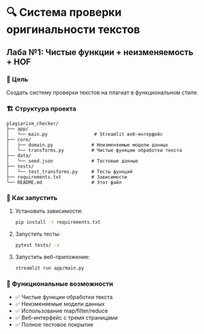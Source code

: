 # 🔍 Система проверки оригинальности текстов

## Лаба №1: Чистые функции + неизменяемость + HOF

### 🎯 Цель
Создать систему проверки текстов на плагиат в функциональном стиле.

### 🏗️ Структура проекта
```
plagiarism_checker/
├── app/
│   └── main.py                 # Streamlit веб-интерфейс
├── core/
│   ├── domain.py              # Неизменяемые модели данных
│   └── transforms.py          # Чистые функции обработки текста
├── data/
│   └── seed.json              # Тестовые данные
├── tests/
│   └── test_transforms.py     # Тесты функций
├── requirements.txt           # Зависимости
└── README.md                  # Этот файл
```

### 🚀 Как запустить

1. Установить зависимости:
   ```bash
   pip install -r requirements.txt
   ```

2. Запустить тесты:
   ```bash
   pytest tests/ -v
   ```

3. Запустить веб-приложение:
   ```bash
   streamlit run app/main.py
   ```

### 🧪 Функциональные возможности
- ✅ Чистые функции обработки текста
- ✅ Неизменяемые модели данных
- ✅ Использование map/filter/reduce
- ✅ Веб-интерфейс с тремя страницами
- ✅ Полное тестовое покрытие
